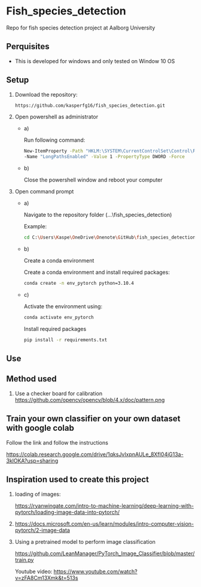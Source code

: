 # Fish_species_detection
Repo for fish species detection project at Aalborg University

## Perquisites

- This is developed for windows and only tested on Window 10 OS

## Setup

1. Download the repository:

    ``` bash
    https://github.com/kasperfg16/fish_species_detection.git
    ```

2. Open powershell as administrator

    - a) 
    
        Run following command:

        ``` bash
        New-ItemProperty -Path "HKLM:\SYSTEM\CurrentControlSet\Control\FileSystem" `
        -Name "LongPathsEnabled" -Value 1 -PropertyType DWORD -Force
        ```

    - b)
    
        Close the powershell window and reboot your computer


2. Open command prompt

    - a) 
    
        Navigate to the repository folder (...\fish_species_detection)

        Example:

        ``` bash
        cd C:\Users\Kaspe\OneDrive\Onenote\GitHub\fish_species_detection
        ```

    - b)
    
        Create a conda environment

        Create a conda environment and install required packages:

        ``` bash
        conda create -n env_pytorch python=3.10.4
        ```
    
    - c)
        
        Activate the environment using:

        ``` bash
        conda activate env_pytorch
        ```

        Install required packages

        ``` bash
        pip install -r requirements.txt
        ```

## Use


## Method used

1. Use a checker board for calibration https://github.com/opencv/opencv/blob/4.x/doc/pattern.png

## Train your own classifier on your own dataset with google colab

Follow the link and follow the instructions

https://colab.research.google.com/drive/1qksJvIxpnAULe_8XfI04jG13a-3klOKA?usp=sharing


## Inspiration used to create this project

1. loading of images:

    https://ryanwingate.com/intro-to-machine-learning/deep-learning-with-pytorch/loading-image-data-into-pytorch/

2. https://docs.microsoft.com/en-us/learn/modules/intro-computer-vision-pytorch/2-image-data

3. Using a pretrained model to perform image classification

    https://github.com/LeanManager/PyTorch_Image_Classifier/blob/master/train.py

    Youtube video: https://www.youtube.com/watch?v=zFA8Cm13Xmk&t=513s